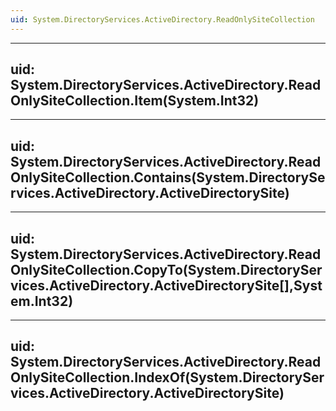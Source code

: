 ```yaml
---
uid: System.DirectoryServices.ActiveDirectory.ReadOnlySiteCollection
---
```


---
uid: System.DirectoryServices.ActiveDirectory.ReadOnlySiteCollection.Item(System.Int32)
---

---
uid: System.DirectoryServices.ActiveDirectory.ReadOnlySiteCollection.Contains(System.DirectoryServices.ActiveDirectory.ActiveDirectorySite)
---

---
uid: System.DirectoryServices.ActiveDirectory.ReadOnlySiteCollection.CopyTo(System.DirectoryServices.ActiveDirectory.ActiveDirectorySite[],System.Int32)
---

---
uid: System.DirectoryServices.ActiveDirectory.ReadOnlySiteCollection.IndexOf(System.DirectoryServices.ActiveDirectory.ActiveDirectorySite)
---
